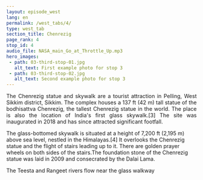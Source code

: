 ```yaml
---
layout: episode_west
lang: en
permalink: /west_tabs/4/
type: west_tab
section_title: Chenrezig
page_rank: 4
stop_id: 4
audio_file: NASA_main_Go_at_Throttle_Up.mp3
hero_images:
 - path: 03-third-stop-01.jpg
   alt_text: First example photo for stop 3
 - path: 03-third-stop-02.jpg
   alt_text: Second example photo for stop 3
---
```

<p style="text-align: justify;"> 
The Chenrezig statue and skywalk are a tourist attraction in Pelling, West Sikkim district, Sikkim. The complex houses a 137 ft (42 m) tall statue of the bodhisattva Chenrezig, the tallest Chenrezig statue in the world. The place is also the location of India's first glass skywalk.[3] The site was inaugurated in 2018 and has since attracted significant footfall.

The glass-bottomed skywalk is situated at a height of 7,200 ft (2,195 m) above sea level, nestled in the Himalayas.[4] It overlooks the Chenrezig statue and the flight of stairs leading up to it. There are golden prayer wheels on both sides of the stairs.The foundation stone of the Chenrezig statue was laid in 2009 and consecrated by the Dalai Lama.

The Teesta and Rangeet rivers flow near the glass walkway</p>